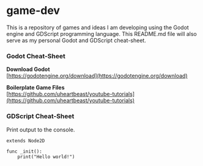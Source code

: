 # game-dev
This is a repository of games and ideas I am developing using the Godot engine and GDScript programming language. This README.md file will also serve as my personal Godot and GDScript cheat-sheet. 

### Godot Cheat-Sheet
**Download Godot**  
[https://godotengine.org/download](https://godotengine.org/download)

**Boilerplate Game Files**  
[https://github.com/uheartbeast/youtube-tutorials](https://github.com/uheartbeast/youtube-tutorials)

### GDScript Cheat-Sheet
Print output to the console.
```gdscript
extends Node2D

func _init():
	print("Hello world!")
```
